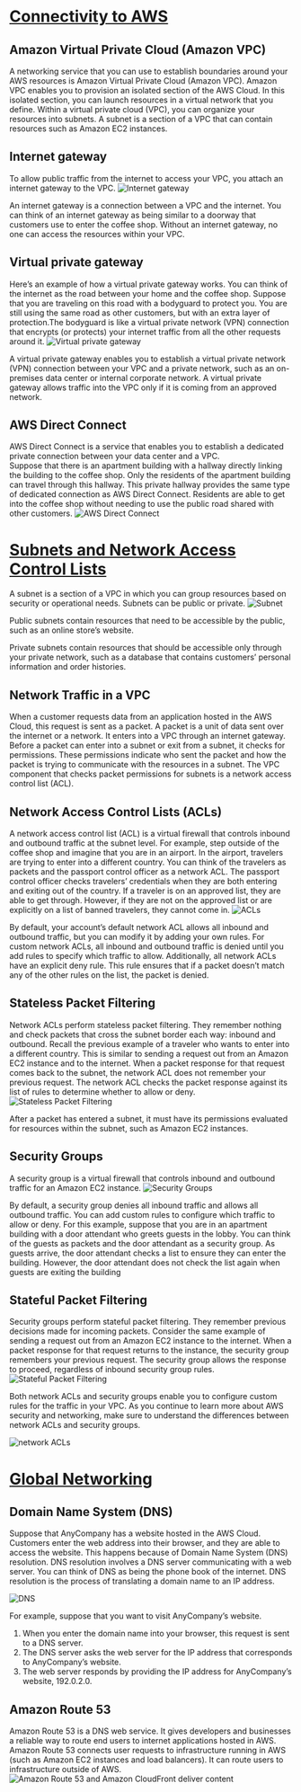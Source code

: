 # [Connectivity to AWS](https://www.coursera.org/learn/aws-cloud-practitioner-essentials/supplement/fnPBy/connectivity-to-aws)
## Amazon Virtual Private Cloud (Amazon VPC)
A networking service that you can use to establish boundaries around your AWS resources is Amazon Virtual Private Cloud (Amazon VPC).
Amazon VPC enables you to provision an isolated section of the AWS Cloud. In this isolated section, you can launch resources in a virtual network that you define. Within a virtual private cloud (VPC), you can organize your resources into subnets. A subnet is a section of a VPC that can contain resources such as Amazon EC2 instances.
## Internet gateway
To allow public traffic from the internet to access your VPC, you attach an internet gateway to the VPC.
![Internet gateway](https://d3c33hcgiwev3.cloudfront.net/imageAssetProxy.v1/JtigqyfVR7iYoKsn1ee4sQ_69b244acd3f04813bc2c997b9d7d83cd_Internet_gateway.png?expiry=1665446400000&hmac=gjl7ZM9one20fAzQuAuXKa_vqoVFPYMxV22ZVujpsbE)

An internet gateway is a connection between a VPC and the internet. You can think of an internet gateway as being similar to a doorway that customers use to enter the coffee shop. Without an internet gateway, no one can access the resources within your VPC.

## Virtual private gateway
Here’s an example of how a virtual private gateway works. You can think of the internet as the road between your home and the coffee shop. Suppose that you are traveling on this road with a bodyguard to protect you. You are still using the same road as other customers, but with an extra layer of protection.The bodyguard is like a virtual private network (VPN) connection that encrypts (or protects) your internet traffic from all the other requests around it. 
![Virtual private gateway](https://d3c33hcgiwev3.cloudfront.net/imageAssetProxy.v1/m7JWN_MlRBWyVjfzJfQV2w_d5d7e759f59c44ff891fe9d062603fe7_Virtual-Private-Gateway.png?expiry=1665446400000&hmac=D--chFxyKTsE1jzOpXBX08Ff3yd2TpxxzkLT0UbYnLE)

A virtual private gateway enables you to establish a virtual private network (VPN) connection between your VPC and a private network, such as an on-premises data center or internal corporate network. A virtual private gateway allows traffic into the VPC only if it is coming from an approved network.

## AWS Direct Connect
AWS Direct Connect is a service that enables you to establish a dedicated private connection between your data center and a VPC.  
Suppose that there is an apartment building with a hallway directly linking the building to the coffee shop. Only the residents of the apartment building can travel through this hallway. 
This private hallway provides the same type of dedicated connection as AWS Direct Connect. Residents are able to get into the coffee shop without needing to use the public road shared with other customers. 
![AWS Direct Connect](https://d3c33hcgiwev3.cloudfront.net/imageAssetProxy.v1/h3jOQrMiSDy4zkKzIog8ew_efdbade19174425b85b6566bbb6579da_AWS-Direct-Connect.png?expiry=1665446400000&hmac=ci--XVxXJalhJQ4XP5c0O4nIElLim5waXO6T2Jc1Un0)

# [Subnets and Network Access Control Lists](https://www.coursera.org/learn/aws-cloud-practitioner-essentials/supplement/MXgJu/subnets-and-network-access-control-lists)
A subnet is a section of a VPC in which you can group resources based on security or operational needs. Subnets can be public or private. 
![Subnet](https://d3c33hcgiwev3.cloudfront.net/imageAssetProxy.v1/IuYyEivXQXemMhIr17F3qg_3d5d4c825541434f8407e33d7048d9e3_Subnets3.png?expiry=1665446400000&hmac=ut6EJhaWkUa4fjazj0UQjDCw5OX2Z92bU3600gvRiAc)

Public subnets contain resources that need to be accessible by the public, such as an online store’s website.

Private subnets contain resources that should be accessible only through your private network, such as a database that contains customers’ personal information and order histories. 

## Network Traffic in a VPC
When a customer requests data from an application hosted in the AWS Cloud, this request is sent as a packet. A packet is a unit of data sent over the internet or a network. 
It enters into a VPC through an internet gateway. Before a packet can enter into a subnet or exit from a subnet, it checks for permissions. These permissions indicate who sent the packet and how the packet is trying to communicate with the resources in a subnet.
The VPC component that checks packet permissions for subnets is a network access control list (ACL).
## Network Access Control Lists (ACLs)
A network access control list (ACL) is a virtual firewall that controls inbound and outbound traffic at the subnet level.
For example, step outside of the coffee shop and imagine that you are in an airport. In the airport, travelers are trying to enter into a different country. You can think of the travelers as packets and the passport control officer as a network ACL. The passport control officer checks travelers’ credentials when they are both entering and exiting out of the country. If a traveler is on an approved list, they are able to get through. However, if they are not on the approved list or are explicitly on a list of banned travelers, they cannot come in.
![ACLs](https://d3c33hcgiwev3.cloudfront.net/imageAssetProxy.v1/zalo09JzRtSpaNPSc3bUzg_1a33ef5c42294d678b633f023cad0357_ACLs.png?expiry=1665446400000&hmac=aHAUW2hBqG4UMfXsj2awv9W7peUNWup_Jcsj_9YHycg)

By default, your account’s default network ACL allows all inbound and outbound traffic, but you can modify it by adding your own rules. For custom network ACLs, all inbound and outbound traffic is denied until you add rules to specify which traffic to allow. Additionally, all network ACLs have an explicit deny rule. This rule ensures that if a packet doesn’t match any of the other rules on the list, the packet is denied. 

## Stateless Packet Filtering
Network ACLs perform stateless packet filtering. They remember nothing and check packets that cross the subnet border each way: inbound and outbound. 
Recall the previous example of a traveler who wants to enter into a different country. This is similar to sending a request out from an Amazon EC2 instance and to the internet.
When a packet response for that request comes back to the subnet, the network ACL does not remember your previous request. The network ACL checks the packet response against its list of rules to determine whether to allow or deny.
![Stateless Packet Filtering](https://d3c33hcgiwev3.cloudfront.net/imageAssetProxy.v1/IT1vh3SMRZG9b4d0jEWRpw_c64f09027a6a4e75b868128e6838ed81_stateless.png?expiry=1665446400000&hmac=bCNeWjs_OmMg3HvYEhTedYeXZIcqLDZCmWWUGNuuy6k)

After a packet has entered a subnet, it must have its permissions evaluated for resources within the subnet, such as Amazon EC2 instances. 

## Security Groups
A security group is a virtual firewall that controls inbound and outbound traffic for an Amazon EC2 instance.
![Security Groups](https://www.coursera.org/learn/aws-cloud-practitioner-essentials/supplement/MXgJu/subnets-and-network-access-control-lists)

By default, a security group denies all inbound traffic and allows all outbound traffic. You can add custom rules to configure which traffic to allow or deny.
For this example, suppose that you are in an apartment building with a door attendant who greets guests in the lobby. You can think of the guests as packets and the door attendant as a security group. As guests arrive, the door attendant checks a list to ensure they can enter the building. However, the door attendant does not check the list again when guests are exiting the building

## Stateful Packet Filtering
Security groups perform stateful packet filtering. They remember previous decisions made for incoming packets.
Consider the same example of sending a request out from an Amazon EC2 instance to the internet. 
When a packet response for that request returns to the instance, the security group remembers your previous request. The security group allows the response to proceed, regardless of inbound security group rules.
![Stateful Packet Filtering](https://d3c33hcgiwev3.cloudfront.net/imageAssetProxy.v1/HSQHiuCoR3WkB4rgqJd1pA_a832a55bf8b24f358ac0a2e7c2504239_Stateful.png?expiry=1665446400000&hmac=nB872YViDyF9-VyzSYk0NdBa_L11WqBiGRou1M-D5Ik)

Both network ACLs and security groups enable you to configure custom rules for the traffic in your VPC. As you continue to learn more about AWS security and networking, make sure to understand the differences between network ACLs and security groups.

![network ACLs](https://d3c33hcgiwev3.cloudfront.net/imageAssetProxy.v1/ULa-zH4MTHq2vsx-DPx6xg_75ffd32fc93b4897812bb144d3a51176_stateful2.png?expiry=1665446400000&hmac=3ZOTIoEuKASs8qXUjorfBaCGthkuHEi3h99Eeiw2W2c)

# [Global Networking](https://www.coursera.org/learn/aws-cloud-practitioner-essentials/supplement/Y32MM/global-networking)
## Domain Name System (DNS)
Suppose that AnyCompany has a website hosted in the AWS Cloud. Customers enter the web address into their browser, and they are able to access the website. This happens because of Domain Name System (DNS) resolution. DNS resolution involves a DNS server communicating with a web server.
You can think of DNS as being the phone book of the internet. DNS resolution is the process of translating a domain name to an IP address. 

![DNS](https://d3c33hcgiwev3.cloudfront.net/imageAssetProxy.v1/nIVOzpcgQnqFTs6XIAJ6kw_40390dcbe8cc4598a9c77dba6aacb862_global-networking.png?expiry=1665446400000&hmac=9RCIm5l0WNZMFyhVQCSWno0IgGKgH4h7wk0rKHA9gsA)

For example, suppose that you want to visit AnyCompany’s website. 
1) When you enter the domain name into your browser, this request is sent to a DNS server. 
2) The DNS server asks the web server for the IP address that corresponds to AnyCompany’s website.
3) The web server responds by providing the IP address for AnyCompany’s website, 192.0.2.0.

## Amazon Route 53
Amazon Route 53 is a DNS web service. It gives developers and businesses a reliable way to route end users to internet applications hosted in AWS. 
Amazon Route 53 connects user requests to infrastructure running in AWS (such as Amazon EC2 instances and load balancers). It can route users to infrastructure outside of AWS.
![ Amazon Route 53 and Amazon CloudFront deliver content](https://d3c33hcgiwev3.cloudfront.net/imageAssetProxy.v1/_U7EaNoSQuqOxGjaEhLqeg_303dd3fef2024ca1b8036096537913ff_global-networking2.png?expiry=1665446400000&hmac=m2HifK3fwiOutqdACnvZoeYiaTHjSxR2TE0ooqO7Eqg)
